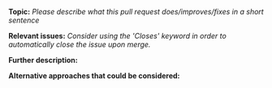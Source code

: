 **Topic:**
*Please describe what this pull request does/improves/fixes in a short sentence*

**Relevant issues:**
*Consider using the 'Closes' keyword in order to automatically close the issue upon merge.*

**Further description:**

**Alternative approaches that could be considered:**
